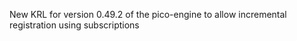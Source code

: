 New KRL for version 0.49.2 of the pico-engine to allow incremental registration using subscriptions
